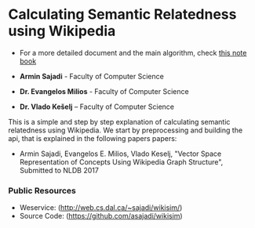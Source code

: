 # Calculating Semantic Relatedness using Wikipedia

* For a more detailed document and the main algorithm, check [this note book](wikisim/wikisim.ipynb)

* **Armin Sajadi** - Faculty of Computer Science
* **Dr. Evangelos Milios** - Faculty of Computer Science
* **Dr. Vlado Kešelj** – Faculty of Computer Science

This is a simple and step by step explanation of calculating semantic relatedness using Wikipedia. We start by preprocessing and building the api, that is explained in the following papers papers:

* Armin Sajadi, Evangelos E. Milios, Vlado Keselj, "Vector Space Representation of Concepts Using Wikipedia Graph Structure", Submitted to NLDB 2017

### Public Resources
* Weservice: (http://web.cs.dal.ca/~sajadi/wikisim/)
* Source Code: (https://github.com/asajadi/wikisim)



